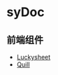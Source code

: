 # syDoc
## 前端组件
- [Luckysheet](https://mengshukeji.github.io/LuckysheetDocs/zh/)
- [Quill](https://quilljs.com/)